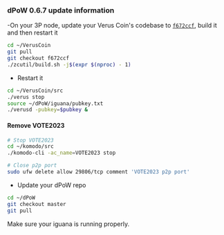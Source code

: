 ### dPoW 0.6.7 update information

-On your 3P node, update your Verus Coin's codebase to [`f672ccf`](https://github.com/VerusCoin/VerusCoin/tree/f672ccfbc3e77205bc5715c6370d06ad4894399c), build it and then restart it

```bash
cd ~/VerusCoin
git pull
git checkout f672ccf
./zcutil/build.sh -j$(expr $(nproc) - 1)
```

- Restart it

```bash
cd ~/VerusCoin/src
./verus stop
source ~/dPoW/iguana/pubkey.txt
./verusd -pubkey=$pubkey &
```

#### Remove VOTE2023

```bash
# Stop VOTE2023
cd ~/komodo/src
./komodo-cli -ac_name=VOTE2023 stop

# Close p2p port
sudo ufw delete allow 29806/tcp comment 'VOTE2023 p2p port'
```

- Update your dPoW repo

```bash
cd ~/dPoW
git checkout master
git pull
```

Make sure your iguana is running properly.
